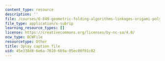 ```yaml
---
content_type: resource
description: ''
file: /courses/6-849-geometric-folding-algorithms-linkages-origami-polyhedra-fall-2012/45e338d86e6a7610669a05ec00f01c02_k2jKCJ8fhj0.srt
file_type: application/x-subrip
learning_resource_types: []
license: https://creativecommons.org/licenses/by-nc-sa/4.0/
ocw_type: OCWFile
resourcetype: Other
title: 3play caption file
uid: 45e338d8-6e6a-7610-669a-05ec00f01c02
---
```

